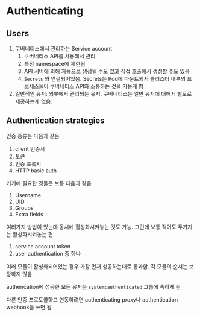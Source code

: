 # Authenticating

## Users

1. 쿠버네티스에서 관리하는 Service account
   1. 쿠버네티스 API를 사용해서 관리
   2. 특정 namespace에 제한됨
   3. API 서버에 의해 자동으로 생성될 수도 있고 직접 호출해서 생성할 수도 있음
   4. `Secrets` 와 연결되어있음. Secrets는 Pod에 마운트되서 클러스터 내부의 프로세스들이 쿠버네티스 API와 소통하는 것을 가능케 함
2. 일반적인 유저: 외부에서 관리되는 유저. 쿠버네티스는 일반 유저에 대해서 별도로 제공하는게 없음.

## Authentication strategies

인증 종류는 다음과 같음

1. client 인증서
2. 토큰
3. 인증 프록시
4. HTTP basic auth

거기에 필요한 것들은 보통 다음과 같음

1. Username
2. UID
3. Groups
4. Extra fields

여러가지 방법이 있는데 동시에 활성화시켜놓는 것도 가능. 그런데 보통 적어도 두가지는 활성화시켜놓는 편.

1. service account token
2. user authentication 중 하나

여러 모듈이 활성화되어있는 경우 가장 먼저 성공하는대로 통과함. 각 모듈의 순서는 보장하지 않음.

authencation에 성공한 모든 유저는 `system:authenticated` 그룹에 속하게 됨

다른 인증 프로토콜하고 연동하려면 authenticating proxy나 authentication webhook을 쓰면 됨





